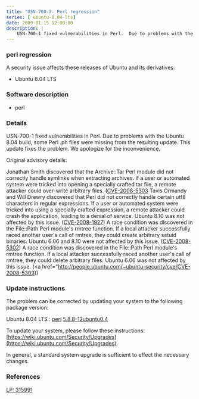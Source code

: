 ```yaml
---
title: "USN-700-2: Perl regression"
series: [ ubuntu-8.04-lts]
date: 2009-01-15 12:00:00
description: |
    USN-700-1 fixed vulnerabilities in Perl.  Due to problems with the Ubuntu 8.04 build, some Perl .ph files were missing from the resulting update. This update fixes the problem.  We apologize for the inconvenience.
--- 
```

 
### perl regression

A security issue affects these releases of Ubuntu and its derivatives:

* Ubuntu 8.04 LTS

### Software description

* perl 

### Details

USN-700-1 fixed vulnerabilities in Perl. Due to problems with the Ubuntu 8.04 build, some Perl .ph files were missing from the resulting update. This update fixes the problem. We apologize for the inconvenience.

Original advisory details:

 Jonathan Smith discovered that the Archive::Tar Perl module did not correctly handle symlinks when extracting archives. If a user or automated system were tricked into opening a specially crafted tar file, a remote attacker could over-write arbitrary files. ([CVE-2008-5303](http://people.ubuntu.com/~ubuntu-security/cve/CVE-2007-4829">CVE-2007-4829</a>) Tavis Ormandy and Will Drewry discovered that Perl did not correctly handle certain utf8 characters in regular expressions. If a user or automated system were tricked into using a specially crafted expression, a remote attacker could crash the application, leading to a denial of service. Ubuntu 8.10 was not affected by this issue. (<a href="http://people.ubuntu.com/~ubuntu-security/cve/CVE-2008-1927">CVE-2008-1927</a>) A race condition was discovered in the File::Path Perl module&#39;s rmtree function. If a local attacker successfully raced another user&#39;s call of rmtree, they could create arbitrary setuid binaries. Ubuntu 6.06 and 8.10 were not affected by this issue. (<a href="http://people.ubuntu.com/~ubuntu-security/cve/CVE-2008-5302">CVE-2008-5302</a>) A race condition was discovered in the File::Path Perl module&#39;s rmtree function. If a local attacker successfully raced another user&#39;s call of rmtree, they could delete arbitrary files. Ubuntu 6.06 was not affected by this issue. (<a href="http://people.ubuntu.com/~ubuntu-security/cve/CVE-2008-5303)) 

### Update instructions

The problem can be corrected by updating your system to the following package version:

Ubuntu 8.04 LTS
 : [perl](https://launchpad.net/ubuntu/+source/perl) <span> [5.8.8-12ubuntu0.4](https://launchpad.net/ubuntu/+source/perl/5.8.8-12ubuntu0.4) </span> 

To update your system, please follow these instructions: [https://wiki.ubuntu.com/Security/Upgrades](https://wiki.ubuntu.com/Security/Upgrades).

In general, a standard system upgrade is sufficient to effect the necessary changes. 

### References

 [LP: 315991](https://launchpad.net/bugs/315991)
 
